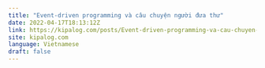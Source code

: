 ```yaml
---
title: "Event-driven programming và câu chuyện người đưa thư"
date: 2022-04-17T18:13:12Z
link: https://kipalog.com/posts/Event-driven-programming-va-cau-chuyen-nguoi-dua-thu?utm_medium=RSS&utm_source=news.12bit.vn
site: kipalog.com
language: Vietnamese
draft: false
---
```

